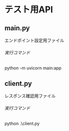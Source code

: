 # テスト用API
## main.py
エンドポイント設定用ファイル
###### 実行コマンド
python -m uvicorn main:app

## client.py
レスポンス確認用ファイル
###### 実行コマンド
python .\client.py
